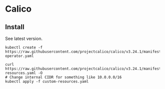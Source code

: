 # Calico

## Install

See latest version.

```
kubectl create -f https://raw.githubusercontent.com/projectcalico/calico/v3.24.1/manifests/tigera-operator.yaml
```

```
curl https://raw.githubusercontent.com/projectcalico/calico/v3.24.1/manifests/custom-resources.yaml -O
# Change internal CIDR for something like 10.0.0.0/16
kubectl apply -f custom-resources.yaml
```



